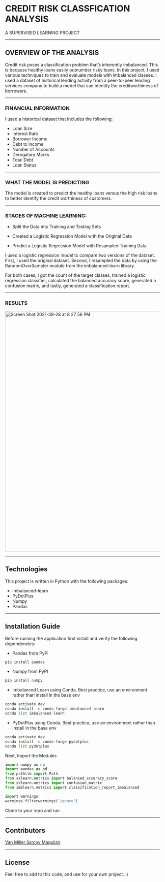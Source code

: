 # CREDIT RISK CLASSFICATION ANALYSIS

A SUPERVISED LEARNING PROJECT
___

## OVERVIEW OF THE ANALYSIS

Credit risk poses a classification problem that’s inherently imbalanced. This is because healthy loans easily outnumber risky loans. In this project, I used  various techniques to train and evaluate models with imbalanced classes. I used a dataset of historical lending activity from a peer-to-peer lending services company to build a model that can identify the creditworthiness of borrowers.
___

### FINANCIAL INFORMATION

I used a historical dataset that includes the following:
* Loan Size
* Interest Rate
* Borrower Income
* Debt to Income
* Number of Accounts 
* Derogatory Marks
* Total Debt
* Loan Status

___

### WHAT THE MODEL IS PREDICTING

The model is created to predict the healthy loans versus the high risk loans to better identify the credit worthiness of customers.

___

### STAGES OF MACHINE LEARNING:

* Split the Data into Training and Testing Sets

* Created a Logistic Regression Model with the Original Data

* Predict a Logistic Regression Model with Resampled Training Data 


I used a logistic regression model to compare two versions of the dataset. First, I used the original dataset. Second, I resampled the data by using the RandomOverSampler module from the imbalanced-learn library.

For both cases, I got the count of the target classes, trained a logistic regression classifier, calculated the balanced accuracy score, generated a confusion matrix, and lastly, generated a classification report.

---

### RESULTS

<img width="782" alt="Screen Shot 2021-08-28 at 8 27 56 PM" src="https://user-images.githubusercontent.com/80144026/131237298-1ccfc1b8-d4a4-4b8e-a49c-6d7a359b9eaa.png">



---

## Technologies

This project is written in Python with the following packages:

* imbalanced-learn
* PyDotPlus
* Numpy
* Pandas

---

## Installation Guide

Before running the application first install and verify the following dependencies:

* Pandas from PyPI
```python
pip install pandas
```
* Numpy from PyPI
```python
pip install numpy
```

*  Imbalanced Learn using Conda. Best practice, use an environment rather than install in the base env

```python
conda activate dev
conda install -c conda-forge imbalanced-learn
conda list imbalanced-learn
```

*  PyDotPlus using Conda. Best practice, use an environment rather than install in the base env

```python
conda activate dev
conda install -c conda-forge pydotplus
conda list pydotplus
``` 

Next, Import the Modules

```python
import numpy as np
import pandas as pd
from pathlib import Path
from sklearn.metrics import balanced_accuracy_score
from sklearn.metrics import confusion_matrix
from imblearn.metrics import classification_report_imbalanced

import warnings
warnings.filterwarnings('ignore')
```

Clone to your repo and run

---



## Contributors

[Van Miller Sarcov Maquilan](https://www.linkedin.com/in/van-miller-sarcov-maquilan-20b472202/) 


---

## License

Feel free to add to this code, and use for your own project. :)
